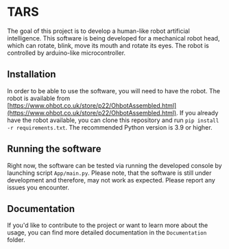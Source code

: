 # TARS
The goal of this project is to develop a human-like robot artificial intelligence. This software is being developed for a mechanical robot head, which
can rotate, blink, move its mouth and rotate its eyes. The robot is controlled by arduino-like microcontroller.

## Installation
In order to be able to use the software, you will need to have the robot. The robot is available from [https://www.ohbot.co.uk/store/p22/OhbotAssembled.html](https://www.ohbot.co.uk/store/p22/OhbotAssembled.html).
If you already have the robot available, you can clone this repository and run `pip install -r requirements.txt`. The recommended Python version is 3.9 or higher.

## Running the software
Right now, the software can be tested via running the developed console by launching script `App/main.py`. Please note, that the software is still under development and therefore, may not work as expected.
Please report any issues you encounter.

## Documentation
If you'd like to contribute to the project or want to learn more about the usage, you can find more detailed documentation in the `Documentation` folder.
